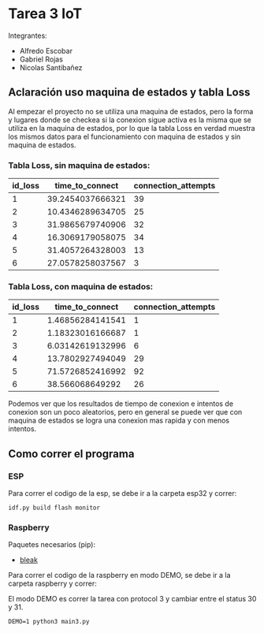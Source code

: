 # Tarea 3 IoT

Integrantes:

- Alfredo Escobar
- Gabriel Rojas
- Nicolas Santibañez

## Aclaración uso maquina de estados y tabla Loss

Al empezar el proyecto no se utiliza una maquina de estados, pero la forma y lugares
donde se checkea si la conexion sigue activa es la misma que se utiliza en la
maquina de estados, por lo que la tabla Loss en verdad muestra los mismos datos para
el funcionamiento con maquina de estados y sin maquina de estados.

### Tabla Loss, sin maquina de estados:

| id_loss | time_to_connect  | connection_attempts |
| ------- | ---------------- | ------------------- |
| 1       | 39.2454037666321 | 39                  |
| 2       | 10.4346289634705 | 25                  |
| 3       | 31.9865679740906 | 32                  |
| 4       | 16.3069179058075 | 34                  |
| 5       | 31.4057264328003 | 13                  |
| 6       | 27.0578258037567 | 3                   |

### Tabla Loss, con maquina de estados:

| id_loss | time_to_connect  | connection_attempts |
| ------- | ---------------- | ------------------- |
| 1       | 1.46856284141541 | 1                   |
| 2       | 1.18323016166687 | 1                   |
| 3       | 6.03142619132996 | 6                   |
| 4       | 13.7802927494049 | 29                  |
| 5       | 71.5726852416992 | 92                  |
| 6       | 38.566068649292  | 26                  |

Podemos ver que los resultados de tiempo de conexion e intentos de conexion son un poco aleatorios, pero en general se puede ver que con maquina de estados se logra una conexion mas rapida y con menos intentos.

## Como correr el programa

### ESP

Para correr el codigo de la esp, se debe ir a la carpeta esp32 y correr:

```
idf.py build flash monitor
```

### Raspberry

Paquetes necesarios (pip):

- [bleak](https://bleak.readthedocs.io/en/latest)

Para correr el codigo de la raspberry en modo DEMO, se debe ir a la carpeta raspberry y correr:

El modo DEMO es correr la tarea con protocol 3 y cambiar entre el status 30 y 31.

```
DEMO=1 python3 main3.py
```
